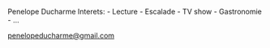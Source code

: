 Penelope Ducharme
Interets:
	- Lecture
	- Escalade
	- TV show
	- Gastronomie
	- ...

penelopeducharme@gmail.com

